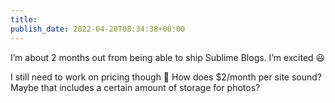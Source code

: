 ```yaml
---
title: 
publish_date: 2022-04-20T08:34:38+00:00
---
```


I’m about 2 months out from being able to ship Sublime Blogs. I’m excited 😃

I still need to work on pricing though 🤔 How does $2/month per site sound? Maybe that includes a certain amount of storage for photos?
